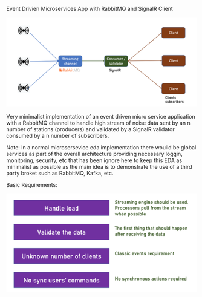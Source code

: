 Event Drivien Microservices App with RabbitMQ and SignalR Client

![Alt text](NOP.png)

Very minimalist implementation of an event driven micro service application with a RabbitMQ channel to handle high stream of noise  data sent by an n number of stations (producers) and validated by a SignalR validator consumed by a n number of subscribers.

Note: In a normal microsersevice eda implementation there wouild be global services as part of the overall architecture providing necessary loggin, monitoring, security, etc that has been ignore here to keep this EDA as minimalist as possible as the main idea is to demonstrate the use of a third party broket such as RabbitMQ, Kafka, etc.

Basic Requirements:

![Alt text](image.png)